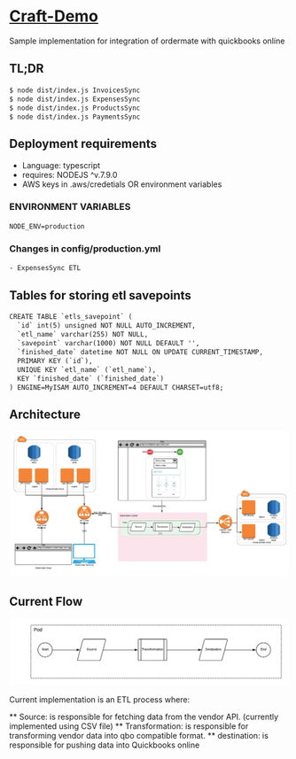 # [Craft-Demo]()

Sample implementation for integration of ordermate with quickbooks online

## TL;DR
```
$ node dist/index.js InvoicesSync
$ node dist/index.js ExpensesSync
$ node dist/index.js ProductsSync
$ node dist/index.js PaymentsSync
```

## Deployment requirements

- Language: typescript
- requires: NODEJS ^v.7.9.0
- AWS keys in .aws/credetials OR environment variables

### ENVIRONMENT VARIABLES
```
NODE_ENV=production
```

### Changes in config/production.yml
```
- ExpensesSync ETL
```

## Tables for storing etl savepoints
```
CREATE TABLE `etls_savepoint` (
  `id` int(5) unsigned NOT NULL AUTO_INCREMENT,
  `etl_name` varchar(255) NOT NULL,
  `savepoint` varchar(1000) NOT NULL DEFAULT '',
  `finished_date` datetime NOT NULL ON UPDATE CURRENT_TIMESTAMP,
  PRIMARY KEY (`id`),
  UNIQUE KEY `etl_name` (`etl_name`),
  KEY `finished_date` (`finished_date`)
) ENGINE=MyISAM AUTO_INCREMENT=4 DEFAULT CHARSET=utf8;
```

## Architecture

![Craft Demo](./Craft-Demo-V1.jpeg)

## Current Flow
![Current flow](./current-flow.jpg)

Current implementation is an ETL process where:

** Source: is responsible for fetching data from the vendor API. (currently implemented using CSV file)
** Transformation: is responsible for transforming vendor data into qbo compatible format.
** destination: is responsible for pushing data into Quickbooks online

